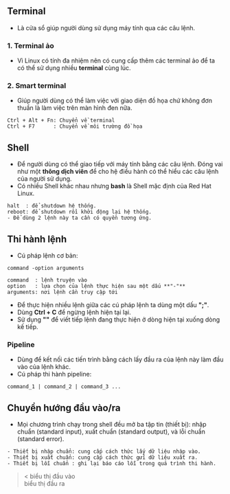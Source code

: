 
## Terminal
- Là cửa sổ giúp người dùng sử dụng máy tính qua các câu lệnh.
### 1. Terminal ảo
- Vì Linux có tính đa nhiệm nên có cung cấp thêm các terminal ảo để ta có thể sử dụng nhiều **terminal** cùng lúc.
### 2. Smart terminal
- Giúp người dùng có thể làm việc với giao diện đồ họa chứ không đơn thuần là làm việc trên màn hình đen nữa.
```
Ctrl + Alt + Fn: Chuyển về terminal
Ctrl + F7      : Chuyển về môi trường đồ họa
```
## Shell
- Để người dùng có thể giao tiếp với máy tính bằng các câu lệnh. Đóng vai như một **thông dịch viên** để cho hệ điều hành có thể hiểu các câu lệnh của người sử dụng.
- Có nhiều Shell khác nhau nhưng **bash** là Shell mặc định của Red Hat Linux.
```
halt  : để shutdown hệ thống.
reboot: để shutdown rồi khởi động lại hệ thống.
- Để dùng 2 lệnh này ta cần có quyền tương ứng.
```
## Thi hành lệnh
- Cú pháp lệnh cơ bản:
```
command -option arguments

command  : lệnh truyện vào
option   : lựa chọn của lệnh thực hiện sau một dấu **"-"**
arguments: nơi lệnh cần truy cập tới
```
- Để thực hiện nhiều lệnh giữa các cú pháp lệnh ta dùng một dấu **";"**.
- Dùng **Ctrl + C** để ngừng lệnh hiện tại lại.
- Sử dụng **"\"** để viết tiếp lệnh đang thực hiện ở dòng hiện tại xuống dòng kế tiếp.
### Pipeline
- Dùng để kết nối các tiến trình bằng cách lấy đầu ra của lệnh này làm đầu vào của lệnh khác.
- Cú pháp thi hành pipeline:
```
command_1 | command_2 | command_3 ...
```
## Chuyển hướng đầu vào/ra
- Mọi chương trình chạy trong shell đều mở ba tập tin (thiết bị): nhập chuẩn (standard input),
xuất chuẩn (standard output), và lỗi chuẩn (standard error).
```
- Thiết bị nhập chuẩn: cung cấp cách thức lấy dữ liệu nhập vào.
- Thiết bị xuất chuẩn: cung cấp cách thức gửi dữ liệu xuất ra.
- Thiết bị lỗi chuẩn : ghi lại báo cáo lỗi trong quá trình thi hành.
```
>< biểu thị đầu vào  
> biểu thị đầu ra

